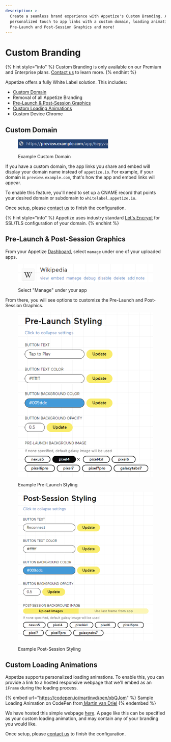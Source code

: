 ```yaml
---
description: >-
  Create a seamless brand experience with Appetize's Custom Branding. Add a
  personalized touch to app links with a custom domain, loading animations,
  Pre-Launch and Post-Session Graphics and more!
---
```


# Custom Branding

{% hint style="info" %}
Custom Branding is only available on our Premium and Enterprise plans. [Contact us](https://appetize.io/contact-us) to learn more.
{% endhint %}

Appetize offers a fully White Label solution. This includes:

* [Custom Domain](custom-branding.md#custom-domain)
* Removal of all Appetize Branding
* [Pre-Launch & Post-Session Graphics](custom-branding.md#pre-launch-and-post-session-graphics)
* [Custom Loading Animations](custom-branding.md#custom-loading-animations)
* Custom Device Chrome

## Custom Domain

<figure><img src="../.gitbook/assets/image (1) (1) (3).png" alt=""><figcaption><p>Example Custom Domain</p></figcaption></figure>

If you have a custom domain, the app links you share and embed will display your domain name instead of `appetize.io`. For example, if your domain is `preview.example.com`, that's how the app and embed links will appear.

To enable this feature, you'll need to set up a CNAME record that points your desired domain or subdomain to `whitelabel.appetize.io`.

Once setup, please [contact us](mailto:support@appetize.io) to finish the configuration.&#x20;

{% hint style="info" %}
Appetize uses industry standard [Let's Encrypt](https://letsencrypt.org/) for SSL/TLS configuration of your domain.
{% endhint %}

## Pre-Launch & Post-Session Graphics

From your Appetize [Dashboard](https://appetize.io/apps), select `manage` under one of your uploaded apps.

<figure><img src="../.gitbook/assets/image (10) (1) (2).png" alt=""><figcaption><p>Select "Manage" under your app</p></figcaption></figure>

From there, you will see options to customize the Pre-Launch and Post-Session Graphics.&#x20;

<figure><img src="../.gitbook/assets/image (3) (2) (1).png" alt=""><figcaption><p>Example Pre-Launch Styling</p></figcaption></figure>

<figure><img src="../.gitbook/assets/image (5) (1) (1).png" alt=""><figcaption><p>Example Post-Session Styling</p></figcaption></figure>

## Custom Loading Animations

Appetize supports personalized loading animations. To enable this, you can provide a link to a hosted responsive webpage that we'll embed as an `iFrame` during the loading process.&#x20;

{% embed url="https://codepen.io/martinvd/pen/xbQJom" %}
Sample Loading Animation on CodePen from[ ](https://codepen.io/martinvd)[Martin van Driel](https://codepen.io/martinvd)
{% endembed %}

&#x20;We have hosted this simple webpage [here](https://appetizeio-static.s3.amazonaws.com/loading\_example.html). A page like this can be specified as your custom loading animation, and may contain any of your branding you would like.&#x20;

Once setup, please [contact us](mailto:support@appetize.io) to finish the configuration.&#x20;

